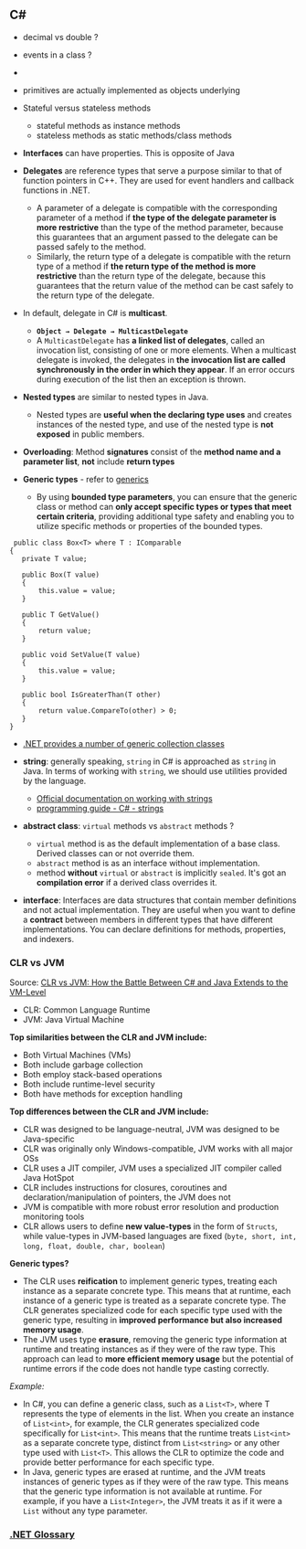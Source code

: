 ## C# 

- decimal vs double ?
- events in a class ?
- 
- primitives are actually implemented as objects underlying
- Stateful versus stateless methods
  - stateful methods as instance methods
  - stateless methods as static methods/class methods

- **Interfaces** can have properties. This is opposite of Java
- **Delegates** are reference types that serve a purpose similar to that of function pointers in C++. They are used for event handlers and callback functions in .NET. 
  - A parameter of a delegate is compatible with the corresponding parameter of a method if **the type of the delegate parameter is more restrictive** than the type of the method parameter, because this guarantees that an argument passed to the delegate can be passed safely to the method.
  - Similarly, the return type of a delegate is compatible with the return type of a method if **the return type of the method is more restrictive** than the return type of the delegate, because this guarantees that the return value of the method can be cast safely to the return type of the delegate.
- In default, delegate in C# is **multicast**.

  - **```Object → Delegate → MulticastDelegate```**
  - A ```MulticastDelegate``` has **a linked list of delegates**, called an invocation list, consisting of one or more elements. When a multicast delegate is invoked, the delegates in **the invocation list are called synchronously in the order in which they appear**. If an error occurs during execution of the list then an exception is thrown.

- **Nested types** are similar to nested types in Java.
  - Nested types are **useful when the declaring type uses** and creates instances of the nested type, and use of the nested type is **not exposed** in public members.

- **Overloading**: Method **signatures** consist of the **method name and a  parameter list**, **not** include **return types**
- **Generic types** - refer to [generics](https://learn.microsoft.com/en-us/dotnet/standard/generics/)
  - By using **bounded type parameters**, you can ensure that the generic class or method can **only accept specific types or types that meet certain criteria**, providing additional type safety and enabling you to utilize specific methods or properties of the bounded types.

 ```
  public class Box<T> where T : IComparable
{
    private T value;

    public Box(T value)
    {
        this.value = value;
    }

    public T GetValue()
    {
        return value;
    }

    public void SetValue(T value)
    {
        this.value = value;
    }

    public bool IsGreaterThan(T other)
    {
        return value.CompareTo(other) > 0;
    }
}
  ```

  - [.NET provides a number of generic collection classes](https://learn.microsoft.com/en-us/dotnet/standard/generics/#class-library-and-language-support)

- **string**: generally speaking, ```string``` in C# is approached as ```string``` in Java. In terms of working with ```string```, we should use utilities provided by the language.
  - [Official documentation on working with strings](https://learn.microsoft.com/en-us/dotnet/csharp/how-to/#working-with-strings)
  - [programming guide - C# - strings](https://learn.microsoft.com/en-us/dotnet/csharp/programming-guide/strings/)
- **abstract class**: ```virtual``` methods vs ```abstract``` methods ?
  - ```virtual``` method is as the default implementation of a base class. Derived classes can or not override them.
  - ```abstract``` method is as an interface without implementation. 
  - method **without** ```virtual``` or ```abstract``` is implicitly ```sealed```. It's got an **compilation error** if a derived class overrides it.

- **interface**: Interfaces are data structures that contain member definitions and not actual implementation. They are useful when you want to define a **contract** between members in different types that have different implementations. You can declare definitions for methods, properties, and indexers.

### CLR vs JVM

Source: [CLR vs JVM: How the Battle Between C# and Java Extends to the VM-Level](https://www.harness.io/blog/clr-vs-jvm)

- CLR: Common Language Runtime
- JVM: Java Virtual Machine

**Top similarities between the CLR and JVM include:**

- Both Virtual Machines (VMs)
- Both include garbage collection
- Both employ stack-based operations
- Both include runtime-level security
- Both have methods for exception handling

**Top differences between the CLR and JVM include:**

- CLR was designed to be language-neutral, JVM was designed to be Java-specific
- CLR was originally only Windows-compatible, JVM works with all major OSs
- CLR uses a JIT compiler, JVM uses a specialized JIT compiler called Java HotSpot
- CLR includes instructions for closures, coroutines and declaration/manipulation of pointers, the JVM does not
- JVM is compatible with more robust error resolution and production monitoring tools
- CLR allows users to define **new value-types** in the form of ```Structs```, while value-types in JVM-based languages are fixed (```byte, short, int, long, float, double, char, boolean```)

**Generic types?**

- The CLR uses **reification** to implement generic types, treating each instance as a separate concrete type. This means that at runtime, each instance of a generic type is treated as a separate concrete type. The CLR generates specialized code for each specific type used with the generic type, resulting in **improved performance but also increased memory usage**.
- The JVM uses type **erasure**, removing the generic type information at runtime and treating instances as if they were of the raw type. This approach can lead to **more efficient memory usage** but the potential of runtime errors if the code does not handle type casting correctly.

*Example:*

- In C#, you can define a generic class, such as a ```List<T>```, where T represents the type of elements in the list. When you create an instance of ```List<int>```, for example, the CLR generates specialized code specifically for ```List<int>```. This means that the runtime treats ```List<int>``` as a separate concrete type, distinct from ```List<string>``` or any other type used with ```List<T>```. This allows the CLR to optimize the code and provide better performance for each specific type.
- In Java, generic types are erased at runtime, and the JVM treats instances of generic types as if they were of the raw type. This means that the generic type information is not available at runtime. For example, if you have a ```List<Integer>```, the JVM treats it as if it were a ```List``` without any type parameter.

### [.NET Glossary](https://learn.microsoft.com/en-us/dotnet/standard/glossary)